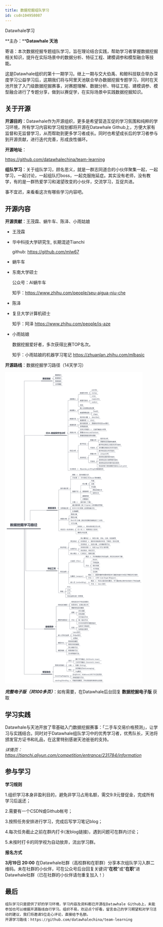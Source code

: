 ```yaml
---
title: 数据挖掘组队学习
id: csdn104958087
---
```


Datawhale学习

**主办：****Datawhale 天池**

寄语：本次数据挖掘专题组队学习，旨在理论结合实践，帮助学习者掌握数据挖掘相关知识，提升在实际场景中的数据分析、特征工程、建模调参和模型融合等技能。

这是Datawhale组织的第十一期学习。继上一期与交大伯禹、和鲸科技联合举办深度学习公益学习后，这期我们将与阿里天池联合举办数据挖掘专题学习，同时在天池开放了入门级数据挖掘赛事，对赛题理解、数据分析、特征工程、建模调参、模型融合进行了专题分享，做到以赛促学，在实际场景中实践数据挖掘知识。

## 关于开源

**开源目的**：Datawhale作为开源组织，更多是希望营造互促的学习氛围和纯粹的学习环境，所有学习内容和学习规划都将开源在Datawhale Github上，方便大家有监督和无监督学习，从而帮助到更多学习者成长。同时也希望成长后的学习者参与到开源贡献，进行迭代完善，形成良性循环。

**开源地址**：

https://github.com/datawhalechina/team-learning

**组队学习**：关于组队学习，顾名思义，就是一群志同道合的小伙伴聚集一起，一起学习，一起讨论，一起组队打boss，一起克服拖延症。其实没有老师，没有教学，有的是一群热爱学习和渴望改变的小伙伴，交流学习，互促共进。

事不宜迟，来看看这次有哪些学习内容吧。

## 开源内容

**开源贡献**：王茂霖、蜗牛车、陈泽、小雨姑娘

*   王茂霖

*   华中科技大学研究生, 长期混迹Tianchi

    github: https://github.com/mlw67

*   蜗牛车

*   东南大学硕士

    公众号：AI蜗牛车

    知乎：https://www.zhihu.com/people/seu-aigua-niu-che

*   陈泽

*   复旦大学计算机硕士

    知乎：阿泽 https://www.zhihu.com/people/is-aze

*   小雨姑娘

    数据挖掘爱好者，多次获得比赛TOP名次。

    知乎：小雨姑娘的机器学习笔记 https://zhuanlan.zhihu.com/mlbasic

**开源路线**：数据挖掘学习路径（14天学习）

![](../img/dbb3fd859bd2f076611d924120e65ab8.png)

***完整电子版（共100多页）***：如有需要，在Datawhale后台回复 **数据挖掘电子版** 获取

## 学习实践

Datawhale与天池开放了零基础入门数据挖掘赛事：「二手车交易价格预测」，让学习与实践结合。同时对于Datawhale组队学习中的优秀学习者，优秀队长，天池将颁发官方证书和礼品，在这里特别感谢天池爸爸的支持。

*详情页：https://tianchi.aliyun.com/competition/entrance/231784/information*

## 参与学习

**学习规则**

1.组织学习本身非盈利目的，避免非学习占用名额，需交9.9元督促金，完成所有学习后返还；

2.需要有一个CSDN或Github帐号；

3.按照任务安排进行学习，完成后写学习笔记blog；

4.每次任务截止之前在群内打卡(发blog链接)，遇到问题可在群内讨论；

5.未按时打卡的同学视为自动放弃，流出学习群。

**报名方式**

**3月19日 20:00** 在Datawhale社群（高校群和在职群）分享本次组队学习入群二维码。未在社群的小伙伴，可在公众号后台回复关键词“**在校**”或“**在职**”进Datawhale社群（已在社群的小伙伴请勿重复加入！）

## 最后

```
组队学习只是提供了好的学习环境，学习内容及资料都已开源在Datawhale Github上，未能参加也可以根据开源路线自行学习。组织不易，欢迎点个好看，留言自己的学习期望和对学习活动的建议，我们将邀请5位走心评论，直接给予名额。
开源学习路线：https://github.com/datawhalechina/team-learning 
```